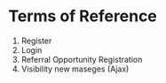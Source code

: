 Terms of Reference
=====================================
1. Register
2. Login
3. Referral Opportunity Registration
4. Visibility new maseges (Ajax)
